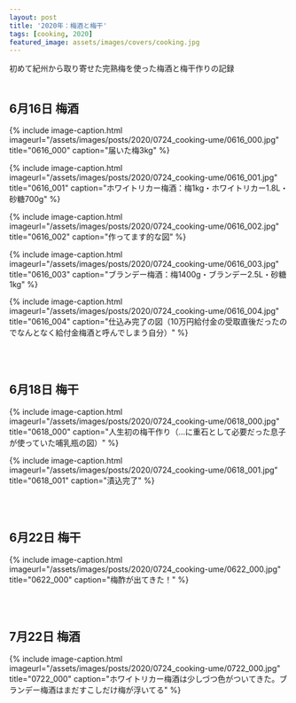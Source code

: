 ```yaml
---
layout: post
title: '2020年：梅酒と梅干'
tags: [cooking, 2020]
featured_image: assets/images/covers/cooking.jpg
---
```


初めて紀州から取り寄せた完熟梅を使った梅酒と梅干作りの記録
<br>
<br>

## 6月16日 梅酒

{% include image-caption.html imageurl="/assets/images/posts/2020/0724_cooking-ume/0616_000.jpg" title="0616_000" caption="届いた梅3kg" %}

{% include image-caption.html imageurl="/assets/images/posts/2020/0724_cooking-ume/0616_001.jpg" title="0616_001" caption="ホワイトリカー梅酒：梅1kg・ホワイトリカー1.8L・砂糖700g" %}

{% include image-caption.html imageurl="/assets/images/posts/2020/0724_cooking-ume/0616_002.jpg" title="0616_002" caption="作ってます的な図" %}

{% include image-caption.html imageurl="/assets/images/posts/2020/0724_cooking-ume/0616_003.jpg" title="0616_003" caption="ブランデー梅酒：梅1400g・ブランデー2.5L・砂糖1kg" %}

{% include image-caption.html imageurl="/assets/images/posts/2020/0724_cooking-ume/0616_004.jpg" title="0616_004" caption="仕込み完了の図（10万円給付金の受取直後だったのでなんとなく給付金梅酒と呼んでしまう自分）" %}

<br>
<br>

## 6月18日 梅干

{% include image-caption.html imageurl="/assets/images/posts/2020/0724_cooking-ume/0618_000.jpg" title="0618_000" caption="人生初の梅干作り（…に重石として必要だった息子が使っていた哺乳瓶の図）" %}

{% include image-caption.html imageurl="/assets/images/posts/2020/0724_cooking-ume/0618_001.jpg" title="0618_001" caption="漬込完了" %}

<br>
<br>

## 6月22日 梅干

{% include image-caption.html imageurl="/assets/images/posts/2020/0724_cooking-ume/0622_000.jpg" title="0622_000" caption="梅酢が出てきた！" %}

<br>
<br>

## 7月22日 梅酒

{% include image-caption.html imageurl="/assets/images/posts/2020/0724_cooking-ume/0722_000.jpg" title="0722_000" caption="ホワイトリカー梅酒は少しづつ色がついてきた。ブランデー梅酒はまだすこしだけ梅が浮いてる" %}
